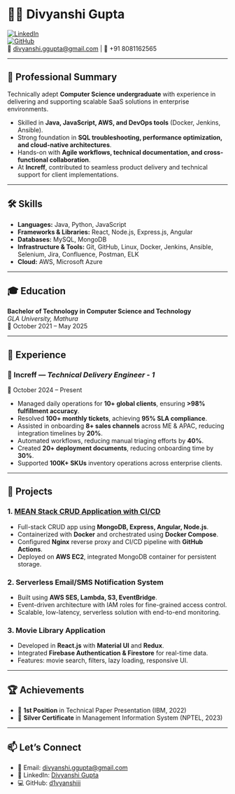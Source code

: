 # 👩‍💻 Divyanshi Gupta

[![LinkedIn](https://img.shields.io/badge/LinkedIn-blue?style=flat&logo=linkedin)](https://www.linkedin.com/in/divyanshi-gupta-31938a240/)  
[![GitHub](https://img.shields.io/badge/GitHub-black?style=flat&logo=github)](https://github.com/d1vyanshiii)  
📧 [divyanshi.ggupta@gmail.com](mailto:divyanshi.ggupta@gmail.com) | 📱 +91 8081162565  

---

## 🌟 Professional Summary

Technically adept **Computer Science undergraduate** with experience in delivering and supporting scalable SaaS solutions in enterprise environments.  
- Skilled in **Java, JavaScript, AWS, and DevOps tools** (Docker, Jenkins, Ansible).  
- Strong foundation in **SQL troubleshooting, performance optimization, and cloud-native architectures**.  
- Hands-on with **Agile workflows, technical documentation, and cross-functional collaboration**.  
- At **Increff**, contributed to seamless product delivery and technical support for client implementations.

---

## 🛠 Skills

- **Languages:** Java, Python, JavaScript  
- **Frameworks & Libraries:** React, Node.js, Express.js, Angular  
- **Databases:** MySQL, MongoDB  
- **Infrastructure & Tools:** Git, GitHub, Linux, Docker, Jenkins, Ansible, Selenium, Jira, Confluence, Postman, ELK  
- **Cloud:** AWS, Microsoft Azure  

---

## 🎓 Education

**Bachelor of Technology in Computer Science and Technology**  
*GLA University, Mathura*  
📅 October 2021 – May 2025  

---

## 💼 Experience

### 🚀 Increff — *Technical Delivery Engineer - 1*  
📅 October 2024 – Present  

- Managed daily operations for **10+ global clients**, ensuring **>98% fulfillment accuracy**.  
- Resolved **100+ monthly tickets**, achieving **95% SLA compliance**.  
- Assisted in onboarding **8+ sales channels** across ME & APAC, reducing integration timelines by **20%**.  
- Automated workflows, reducing manual triaging efforts by **40%**.  
- Created **20+ deployment documents**, reducing onboarding time by **30%**.  
- Supported **100K+ SKUs** inventory operations across enterprise clients.  

---

## 📂 Projects

### 1. [MEAN Stack CRUD Application with CI/CD](https://github.com/d1vyanshiii/mean-crud-devops-task)
- Full-stack CRUD app using **MongoDB, Express, Angular, Node.js**.  
- Containerized with **Docker** and orchestrated using **Docker Compose**.  
- Configured **Nginx** reverse proxy and CI/CD pipeline with **GitHub Actions**.  
- Deployed on **AWS EC2**, integrated MongoDB container for persistent storage.  

### 2. Serverless Email/SMS Notification System
- Built using **AWS SES, Lambda, S3, EventBridge**.  
- Event-driven architecture with IAM roles for fine-grained access control.  
- Scalable, low-latency, serverless solution with end-to-end monitoring.  

### 3. Movie Library Application
- Developed in **React.js** with **Material UI** and **Redux**.  
- Integrated **Firebase Authentication & Firestore** for real-time data.  
- Features: movie search, filters, lazy loading, responsive UI.  

---

## 🏆 Achievements

- 🥇 **1st Position** in Technical Paper Presentation (IBM, 2022)  
- 🥈 **Silver Certificate** in Management Information System (NPTEL, 2023)  

---

## 📫 Let’s Connect

- 📧 Email: [divyanshi.ggupta@gmail.com](mailto:divyanshi.ggupta@gmail.com)  
- 🔗 LinkedIn: [Divyanshi Gupta](https://www.linkedin.com/in/divyanshi-gupta-31938a240/)  
- 💻 GitHub: [d1vyanshiii](https://github.com/d1vyanshiii)  
